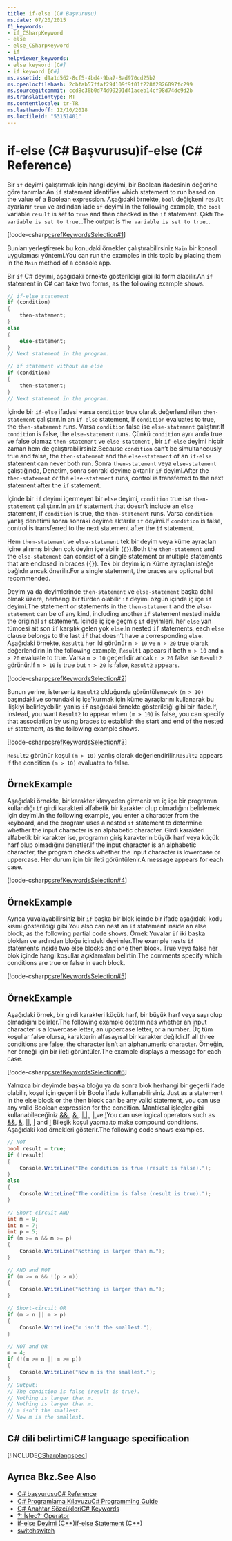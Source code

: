 ```yaml
---
title: if-else (C# Başvurusu)
ms.date: 07/20/2015
f1_keywords:
- if_CSharpKeyword
- else
- else_CSharpKeyword
- if
helpviewer_keywords:
- else keyword [C#]
- if keyword [C#]
ms.assetid: d9a1d562-8cf5-4bd4-9ba7-8ad970cd25b2
ms.openlocfilehash: 2cbfab57ffaf294109f9f01f228f2826097fc299
ms.sourcegitcommit: ccd8c36b0d74d99291d41aceb14cf98d74dc9d2b
ms.translationtype: MT
ms.contentlocale: tr-TR
ms.lasthandoff: 12/10/2018
ms.locfileid: "53151401"
---
```

# <a name="if-else-c-reference"></a><span data-ttu-id="25a3e-102">if-else (C# Başvurusu)</span><span class="sxs-lookup"><span data-stu-id="25a3e-102">if-else (C# Reference)</span></span>

<span data-ttu-id="25a3e-103">Bir `if` deyimi çalıştırmak için hangi deyimi, bir Boolean ifadesinin değerine göre tanımlar.</span><span class="sxs-lookup"><span data-stu-id="25a3e-103">An `if` statement identifies which statement to run based on the value of a Boolean expression.</span></span> <span data-ttu-id="25a3e-104">Aşağıdaki örnekte, `bool` değişkeni `result` ayarlanır `true` ve ardından iade `if` deyimi.</span><span class="sxs-lookup"><span data-stu-id="25a3e-104">In the following example, the `bool` variable `result` is set to `true` and then checked in the `if` statement.</span></span> <span data-ttu-id="25a3e-105">Çıktı `The variable is set to true.`.</span><span class="sxs-lookup"><span data-stu-id="25a3e-105">The output is `The variable is set to true.`.</span></span>

[!code-csharp[csrefKeywordsSelection#1](~/samples/snippets/csharp/VS_Snippets_VBCSharp/csrefKeywordsSelection/CS/csrefKeywordsSelection.cs#1)]

<span data-ttu-id="25a3e-106">Bunları yerleştirerek bu konudaki örnekler çalıştırabilirsiniz `Main` bir konsol uygulaması yöntemi.</span><span class="sxs-lookup"><span data-stu-id="25a3e-106">You can run the examples in this topic by placing them in the `Main` method of a console app.</span></span>

<span data-ttu-id="25a3e-107">Bir `if` C# deyimi, aşağıdaki örnekte gösterildiği gibi iki form alabilir.</span><span class="sxs-lookup"><span data-stu-id="25a3e-107">An `if` statement in C# can take two forms, as the following example shows.</span></span>

```csharp
// if-else statement
if (condition)
{
    then-statement;
}
else
{
    else-statement;
}
// Next statement in the program.

// if statement without an else
if (condition)
{
    then-statement;
}
// Next statement in the program.
```

<span data-ttu-id="25a3e-108">İçinde bir `if-else` ifadesi varsa `condition` true olarak değerlendirilen `then-statement` çalıştırır.</span><span class="sxs-lookup"><span data-stu-id="25a3e-108">In an `if-else` statement, if `condition` evaluates to true, the `then-statement` runs.</span></span> <span data-ttu-id="25a3e-109">Varsa `condition` false ise `else-statement` çalıştırır.</span><span class="sxs-lookup"><span data-stu-id="25a3e-109">If `condition` is false, the `else-statement` runs.</span></span> <span data-ttu-id="25a3e-110">Çünkü `condition` aynı anda true ve false olamaz `then-statement` ve `else-statement` , bir `if-else` deyimi hiçbir zaman hem de çalıştırabilirsiniz.</span><span class="sxs-lookup"><span data-stu-id="25a3e-110">Because `condition` can’t be simultaneously true and false, the `then-statement` and the `else-statement` of an `if-else` statement can never both run.</span></span> <span data-ttu-id="25a3e-111">Sonra `then-statement` veya `else-statement` çalıştığında, Denetim, sonra sonraki deyime aktarılır `if` deyimi.</span><span class="sxs-lookup"><span data-stu-id="25a3e-111">After the `then-statement` or the `else-statement` runs, control is transferred to the next statement after the `if` statement.</span></span>

<span data-ttu-id="25a3e-112">İçinde bir `if` deyimi içermeyen bir `else` deyimi, `condition` true ise `then-statement` çalıştırır.</span><span class="sxs-lookup"><span data-stu-id="25a3e-112">In an `if` statement that doesn’t include an `else` statement, if `condition` is true, the `then-statement` runs.</span></span> <span data-ttu-id="25a3e-113">Varsa `condition` yanlış denetimi sonra sonraki deyime aktarılır `if` deyimi.</span><span class="sxs-lookup"><span data-stu-id="25a3e-113">If `condition` is false, control is transferred to the next statement after the `if` statement.</span></span>

<span data-ttu-id="25a3e-114">Hem `then-statement` ve `else-statement` tek bir deyim veya küme ayraçları içine alınmış birden çok deyim içerebilir (`{}`).</span><span class="sxs-lookup"><span data-stu-id="25a3e-114">Both the `then-statement` and the `else-statement` can consist of a single statement or multiple statements that are enclosed in braces (`{}`).</span></span> <span data-ttu-id="25a3e-115">Tek bir deyim için Küme ayraçları isteğe bağlıdır ancak önerilir.</span><span class="sxs-lookup"><span data-stu-id="25a3e-115">For a single statement, the braces are optional but recommended.</span></span>

<span data-ttu-id="25a3e-116">Deyim ya da deyimlerinde `then-statement` ve `else-statement` başka dahil olmak üzere, herhangi bir türden olabilir `if` deyimi özgün içinde iç içe `if` deyimi.</span><span class="sxs-lookup"><span data-stu-id="25a3e-116">The statement or statements in the `then-statement` and the `else-statement` can be of any kind, including another `if` statement nested inside the original `if` statement.</span></span> <span data-ttu-id="25a3e-117">İçinde iç içe geçmiş `if` deyimleri, her `else` yan tümcesi ait son `if` karşılık gelen yok `else`.</span><span class="sxs-lookup"><span data-stu-id="25a3e-117">In nested `if` statements, each `else` clause belongs to the last `if` that doesn’t have a corresponding `else`.</span></span> <span data-ttu-id="25a3e-118">Aşağıdaki örnekte, `Result1` her iki görünür `m > 10` ve `n > 20` true olarak değerlendirin.</span><span class="sxs-lookup"><span data-stu-id="25a3e-118">In the following example, `Result1` appears if both `m > 10` and `n > 20` evaluate to true.</span></span> <span data-ttu-id="25a3e-119">Varsa `m > 10` geçerlidir ancak `n > 20` false ise `Result2` görünür.</span><span class="sxs-lookup"><span data-stu-id="25a3e-119">If `m > 10` is true but `n > 20` is false, `Result2` appears.</span></span>

[!code-csharp[csrefKeywordsSelection#2](~/samples/snippets/csharp/VS_Snippets_VBCSharp/csrefKeywordsSelection/CS/csrefKeywordsSelection.cs#2)]

<span data-ttu-id="25a3e-120">Bunun yerine, isterseniz `Result2` olduğunda görüntülenecek `(m > 10)` başındaki ve sonundaki iç içe'kurmak için küme ayraçlarını kullanarak bu ilişkiyi belirleyebilir, yanlış `if` aşağıdaki örnekte gösterildiği gibi bir ifade.</span><span class="sxs-lookup"><span data-stu-id="25a3e-120">If, instead, you want `Result2` to appear when `(m > 10)` is false, you can specify that association by using braces to establish the start and end of the nested `if` statement, as the following example shows.</span></span>

[!code-csharp[csrefKeywordsSelection#3](~/samples/snippets/csharp/VS_Snippets_VBCSharp/csrefKeywordsSelection/CS/csrefKeywordsSelection.cs#3)]

<span data-ttu-id="25a3e-121">`Result2` görünür koşul `(m > 10)` yanlış olarak değerlendirilir.</span><span class="sxs-lookup"><span data-stu-id="25a3e-121">`Result2` appears if the condition `(m > 10)` evaluates to false.</span></span>

## <a name="example"></a><span data-ttu-id="25a3e-122">Örnek</span><span class="sxs-lookup"><span data-stu-id="25a3e-122">Example</span></span>

<span data-ttu-id="25a3e-123">Aşağıdaki örnekte, bir karakter klavyeden girmeniz ve iç içe bir programın kullandığı `if` girdi karakteri alfabetik bir karakter olup olmadığını belirlemek için deyimi.</span><span class="sxs-lookup"><span data-stu-id="25a3e-123">In the following example, you enter a character from the keyboard, and the program uses a nested `if` statement to determine whether the input character is an alphabetic character.</span></span> <span data-ttu-id="25a3e-124">Girdi karakteri alfabetik bir karakter ise, programın giriş karakterin büyük harf veya küçük harf olup olmadığını denetler.</span><span class="sxs-lookup"><span data-stu-id="25a3e-124">If the input character is an alphabetic character, the program checks whether the input character is lowercase or uppercase.</span></span> <span data-ttu-id="25a3e-125">Her durum için bir ileti görüntülenir.</span><span class="sxs-lookup"><span data-stu-id="25a3e-125">A message appears for each case.</span></span>

[!code-csharp[csrefKeywordsSelection#4](~/samples/snippets/csharp/VS_Snippets_VBCSharp/csrefKeywordsSelection/CS/csrefKeywordsSelection.cs#4)]

## <a name="example"></a><span data-ttu-id="25a3e-126">Örnek</span><span class="sxs-lookup"><span data-stu-id="25a3e-126">Example</span></span>

<span data-ttu-id="25a3e-127">Ayrıca yuvalayabilirsiniz bir `if` başka bir blok içinde bir ifade aşağıdaki kodu kısmi gösterildiği gibi.</span><span class="sxs-lookup"><span data-stu-id="25a3e-127">You also can nest an `if` statement inside an else block, as the following partial code shows.</span></span> <span data-ttu-id="25a3e-128">Örnek Yuvalar `if` iki başka blokları ve ardından bloğu içindeki deyimler.</span><span class="sxs-lookup"><span data-stu-id="25a3e-128">The example nests `if` statements inside two else blocks and one then block.</span></span> <span data-ttu-id="25a3e-129">True veya false her blok içinde hangi koşullar açıklamaları belirtin.</span><span class="sxs-lookup"><span data-stu-id="25a3e-129">The comments specify which conditions are true or false in each block.</span></span>

[!code-csharp[csrefKeywordsSelection#5](~/samples/snippets/csharp/VS_Snippets_VBCSharp/csrefKeywordsSelection/CS/csrefKeywordsSelection.cs#5)]

## <a name="example"></a><span data-ttu-id="25a3e-130">Örnek</span><span class="sxs-lookup"><span data-stu-id="25a3e-130">Example</span></span>

<span data-ttu-id="25a3e-131">Aşağıdaki örnek, bir girdi karakteri küçük harf, bir büyük harf veya sayı olup olmadığını belirler.</span><span class="sxs-lookup"><span data-stu-id="25a3e-131">The following example determines whether an input character is a lowercase letter, an uppercase letter, or a number.</span></span> <span data-ttu-id="25a3e-132">Üç tüm koşullar false olursa, karakterin alfasayısal bir karakter değildir.</span><span class="sxs-lookup"><span data-stu-id="25a3e-132">If all three conditions are false, the character isn’t an alphanumeric character.</span></span> <span data-ttu-id="25a3e-133">Örneğin, her örneği için bir ileti görüntüler.</span><span class="sxs-lookup"><span data-stu-id="25a3e-133">The example displays a message for each case.</span></span>

[!code-csharp[csrefKeywordsSelection#6](~/samples/snippets/csharp/VS_Snippets_VBCSharp/csrefKeywordsSelection/CS/csrefKeywordsSelection.cs#6)]

<span data-ttu-id="25a3e-134">Yalnızca bir deyimde başka bloğu ya da sonra blok herhangi bir geçerli ifade olabilir, koşul için geçerli bir Boole ifade kullanabilirsiniz.</span><span class="sxs-lookup"><span data-stu-id="25a3e-134">Just as a statement in the else block or the then block can be any valid statement, you can use any valid Boolean expression for the condition.</span></span> <span data-ttu-id="25a3e-135">Mantıksal işleçler gibi kullanabileceğiniz [ && ](../operators/conditional-and-operator.md), [ & ](../operators/and-operator.md), [ &#124; &#124; ](../operators/conditional-or-operator.md), [ &#124; ](../operators/or-operator.md) ve [!](../operators/logical-negation-operator.md)</span><span class="sxs-lookup"><span data-stu-id="25a3e-135">You can use logical operators such as [&&](../operators/conditional-and-operator.md), [&](../operators/and-operator.md), [&#124;&#124;](../operators/conditional-or-operator.md), [&#124;](../operators/or-operator.md) and [!](../operators/logical-negation-operator.md)</span></span> <span data-ttu-id="25a3e-136">Bileşik koşul yapma.</span><span class="sxs-lookup"><span data-stu-id="25a3e-136">to make compound conditions.</span></span> <span data-ttu-id="25a3e-137">Aşağıdaki kod örnekleri gösterir.</span><span class="sxs-lookup"><span data-stu-id="25a3e-137">The following code shows examples.</span></span>

```csharp
// NOT
bool result = true;
if (!result)
{
    Console.WriteLine("The condition is true (result is false).");
}
else
{
    Console.WriteLine("The condition is false (result is true).");
}

// Short-circuit AND
int m = 9;
int n = 7;
int p = 5;
if (m >= n && m >= p)
{
    Console.WriteLine("Nothing is larger than m.");
}

// AND and NOT
if (m >= n && !(p > m))
{
    Console.WriteLine("Nothing is larger than m.");
}

// Short-circuit OR
if (m > n || m > p)
{
    Console.WriteLine("m isn't the smallest.");
}

// NOT and OR
m = 4;
if (!(m >= n || m >= p))
{
    Console.WriteLine("Now m is the smallest.");
}
// Output:
// The condition is false (result is true).
// Nothing is larger than m.
// Nothing is larger than m.
// m isn't the smallest.
// Now m is the smallest.
```

## <a name="c-language-specification"></a><span data-ttu-id="25a3e-138">C# dili belirtimi</span><span class="sxs-lookup"><span data-stu-id="25a3e-138">C# language specification</span></span>

[!INCLUDE[CSharplangspec](~/includes/csharplangspec-md.md)]

## <a name="see-also"></a><span data-ttu-id="25a3e-139">Ayrıca Bkz.</span><span class="sxs-lookup"><span data-stu-id="25a3e-139">See Also</span></span>

- [<span data-ttu-id="25a3e-140">C# başvurusu</span><span class="sxs-lookup"><span data-stu-id="25a3e-140">C# Reference</span></span>](../index.md)  
- [<span data-ttu-id="25a3e-141">C# Programlama Kılavuzu</span><span class="sxs-lookup"><span data-stu-id="25a3e-141">C# Programming Guide</span></span>](../../programming-guide/index.md)  
- [<span data-ttu-id="25a3e-142">C# Anahtar Sözcükleri</span><span class="sxs-lookup"><span data-stu-id="25a3e-142">C# Keywords</span></span>](index.md)  
- [<span data-ttu-id="25a3e-143">?: İşleç</span><span class="sxs-lookup"><span data-stu-id="25a3e-143">?: Operator</span></span>](../operators/conditional-operator.md)  
- [<span data-ttu-id="25a3e-144">if-else Deyimi (C++)</span><span class="sxs-lookup"><span data-stu-id="25a3e-144">if-else Statement (C++)</span></span>](/cpp/cpp/if-else-statement-cpp)  
- [<span data-ttu-id="25a3e-145">switch</span><span class="sxs-lookup"><span data-stu-id="25a3e-145">switch</span></span>](switch.md)  
